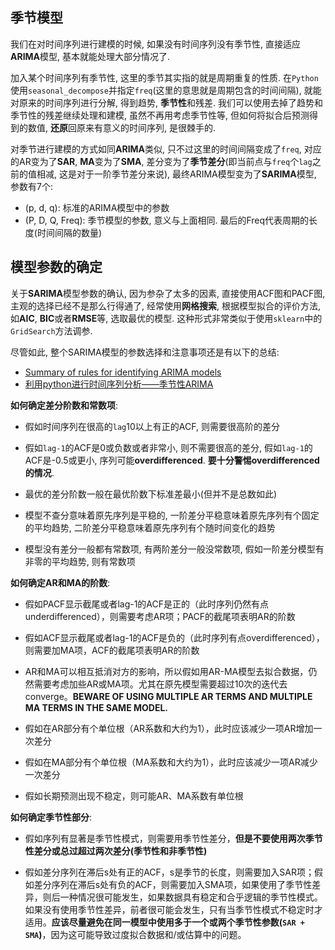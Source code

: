 ## 季节模型

我们在对时间序列进行建模的时候, 如果没有时间序列没有季节性, 直接适应**ARIMA**模型, 基本就能处理大部分情况了.

加入某个时间序列有季节性, 这里的季节其实指的就是周期重复的性质. 在`Python`使用`seasonal_decompose`并指定`freq`(这里的意思就是周期包含的时间间隔), 就能对原来的时间序列进行分解, 得到趋势, **季节性**和残差. 我们可以使用去掉了趋势和季节性的残差继续处理和建模, 虽然不再用考虑季节性等, 但如何将拟合后预测得到的数值, **还原**回原来有意义的时间序列, 是很棘手的.

对季节进行建模的方式如同**ARIMA**类似, 只不过这里的时间间隔变成了`freq`, 对应的AR变为了**SAR**, **MA**变为了**SMA**, 差分变为了**季节差分**(即当前点与`freq`个`lag`之前的值相减, 这是对于一阶季节差分来说), 最终ARIMA模型变为了**SARIMA**模型, 参数有7个:

- (p, d, q): 标准的ARIMA模型中的参数
- (P, D, Q, Freq): 季节模型的参数, 意义与上面相同. 最后的Freq代表周期的长度(时间间隔的数量)

## 模型参数的确定

关于**SARIMA**模型参数的确认, 因为参杂了太多的因素, 直接使用ACF图和PACF图, 主观的选择已经不是那么行得通了, 经常使用**网格搜索**, 根据模型拟合的评价方法, 如**AIC**, **BIC**或者**RMSE**等, 选取最优的模型. 这种形式非常类似于使用`sklearn`中的`GridSearch`方法调参.

尽管如此, 整个SARIMA模型的参数选择和注意事项还是有以下的总结:

- [Summary of rules for identifying ARIMA models](http://people.duke.edu/~rnau/arimrule.htm)
- [利用python进行时间序列分析——季节性ARIMA](https://zhuanlan.zhihu.com/p/35282988)

**如何确定差分阶数和常数项**:

- 假如时间序列在很高的`lag`10以上有正的ACF, 则需要很高阶的差分

- 假如`lag-1`的ACF是0或负数或者非常小, 则不需要很高的差分, 假如`lag-1`的ACF是-0.5或更小, 序列可能**overdifferenced**. **要十分警惕overdifferenced的情况**.

- 最优的差分阶数一般在最优阶数下标准差最小(但并不是总数如此)

- 模型不查分意味着原先序列是平稳的, 一阶差分平稳意味着原先序列有个固定的平均趋势, 二阶差分平稳意味着原先序列有个随时间变化的趋势

- 模型没有差分一般都有常数项, 有两阶差分一般没常数项, 假如一阶差分模型有非零的平均趋势, 则有常数项

**如何确定AR和MA的阶数**:

- 假如PACF显示截尾或者lag-1的ACF是正的（此时序列仍然有点underdifferenced），则需要考虑AR项；PACF的截尾项表明AR的阶数

- 假如ACF显示截尾或者lag-1的ACF是负的（此时序列有点overdifferenced），则需要加MA项，ACF的截尾项表明AR的阶数

- AR和MA可以相互抵消对方的影响，所以假如用AR-MA模型去拟合数据，仍然需要考虑加些AR或MA项。尤其在原先模型需要超过10次的迭代去converge。**BEWARE OF USING MULTIPLE AR TERMS AND MULTIPLE MA TERMS IN THE SAME MODEL.**

- 假如在AR部分有个单位根（AR系数和大约为1），此时应该减少一项AR增加一次差分

- 假如在MA部分有个单位根（MA系数和大约为1），此时应该减少一项AR减少一次差分

- 假如长期预测出现不稳定，则可能AR、MA系数有单位根

**如何确定季节性部分**:

- 假如序列有显著是季节性模式，则需要用季节性差分，**但是不要使用两次季节性差分或总过超过两次差分(季节性和非季节性)**

- 假如差分序列在滞后s处有正的ACF，s是季节的长度，则需要加入SAR项；假如差分序列在滞后s处有负的ACF，则需要加入SMA项，如果使用了季节性差异，则后一种情况很可能发生，如果数据具有稳定和合乎逻辑的季节性模式。如果没有使用季节性差异，前者很可能会发生，只有当季节性模式不稳定时才适用。**应该尽量避免在同一模型中使用多于一个或两个季节性参数(`SAR + SMA`)**，因为这可能导致过度拟合数据和/或估算中的问题。

